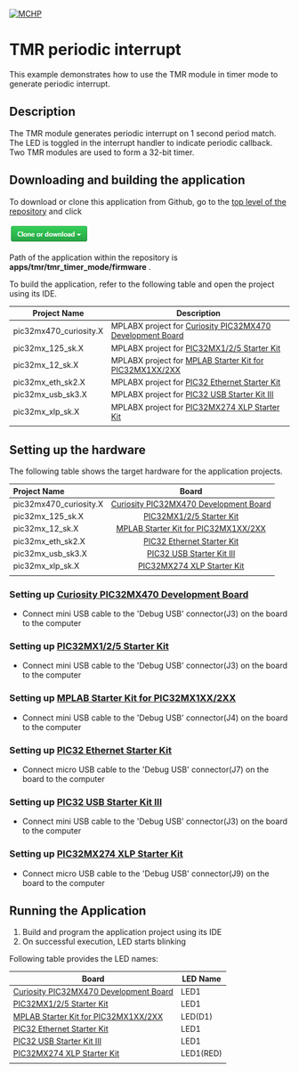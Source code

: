 [![MCHP](https://www.microchip.com/ResourcePackages/Microchip/assets/dist/images/logo.png)](https://www.microchip.com)

# TMR periodic interrupt

This example demonstrates how to use the TMR module in timer mode to generate periodic interrupt.

## Description

The TMR module generates periodic interrupt on 1 second period match. The LED is toggled in the interrupt handler to indicate periodic callback. Two TMR modules are used to form a 32-bit timer.

## Downloading and building the application

To download or clone this application from Github, go to the [top level of the repository](https://github.com/Microchip-MPLAB-Harmony/csp_apps_pic32mx) and click

![clone](../../../docs/images/clone.png)

Path of the application within the repository is **apps/tmr/tmr_timer_mode/firmware** .

To build the application, refer to the following table and open the project using its IDE.

| Project Name      | Description                                    |
| ----------------- | ---------------------------------------------- |
| pic32mx470_curiosity.X | MPLABX project for [Curiosity PIC32MX470 Development Board](https://www.microchip.com/Developmenttools/ProductDetails/dm320103) |
| pic32mx_125_sk.X | MPLABX project for [PIC32MX1/2/5 Starter Kit](https://www.microchip.com/Developmenttools/ProductDetails/dm320100) |
| pic32mx_12_sk.X | MPLABX project for [MPLAB Starter Kit for PIC32MX1XX/2XX](https://www.microchip.com/Developmenttools/ProductDetails/DM320013) |
| pic32mx_eth_sk2.X | MPLABX project for [PIC32 Ethernet Starter Kit](https://www.microchip.com/DevelopmentTools/ProductDetails/PartNO/DM320004) |
| pic32mx_usb_sk3.X | MPLABX project for [PIC32 USB Starter Kit III](https://www.microchip.com/Developmenttools/ProductDetails/dm320003-3) |
| pic32mx_xlp_sk.X | MPLABX project for [PIC32MX274 XLP Starter Kit](https://www.microchip.com/DevelopmentTools/ProductDetails/DM320105) |
|||

## Setting up the hardware

The following table shows the target hardware for the application projects.

| Project Name| Board|
|:---------|:---------:|
| pic32mx470_curiosity.X | [Curiosity PIC32MX470 Development Board](https://www.microchip.com/Developmenttools/ProductDetails/dm320103) |
| pic32mx_125_sk.X | [PIC32MX1/2/5 Starter Kit](https://www.microchip.com/Developmenttools/ProductDetails/dm320100) |
| pic32mx_12_sk.X | [MPLAB Starter Kit for PIC32MX1XX/2XX](https://www.microchip.com/Developmenttools/ProductDetails/DM320013) |
| pic32mx_eth_sk2.X | [PIC32 Ethernet Starter Kit](https://www.microchip.com/DevelopmentTools/ProductDetails/PartNO/DM320004) |
| pic32mx_usb_sk3.X | [PIC32 USB Starter Kit III](https://www.microchip.com/Developmenttools/ProductDetails/dm320003-3) |
| pic32mx_xlp_sk.X | [PIC32MX274 XLP Starter Kit](https://www.microchip.com/DevelopmentTools/ProductDetails/DM320105) |
|||

### Setting up [Curiosity PIC32MX470 Development Board](https://www.microchip.com/Developmenttools/ProductDetails/dm320103)

- Connect mini USB cable to the 'Debug USB' connector(J3) on the board to the computer

### Setting up [PIC32MX1/2/5 Starter Kit](https://www.microchip.com/Developmenttools/ProductDetails/dm320100)

- Connect mini USB cable to the 'Debug USB' connector(J3) on the board to the computer

### Setting up [MPLAB Starter Kit for PIC32MX1XX/2XX](https://www.microchip.com/Developmenttools/ProductDetails/DM320013)

- Connect mini USB cable to the 'Debug USB' connector(J4) on the board to the computer

### Setting up [PIC32 Ethernet Starter Kit](https://www.microchip.com/DevelopmentTools/ProductDetails/PartNO/DM320004)

- Connect micro USB cable to the 'Debug USB' connector(J7) on the board to the computer

### Setting up [PIC32 USB Starter Kit III](https://www.microchip.com/Developmenttools/ProductDetails/dm320003-3)

- Connect mini USB cable to the 'Debug USB' connector(J3) on the board to the computer

### Setting up [PIC32MX274 XLP Starter Kit](https://www.microchip.com/DevelopmentTools/ProductDetails/DM320105)

- Connect micro USB cable to the 'Debug USB' connector(J9) on the board to the computer

## Running the Application

1. Build and program the application project using its IDE
2. On successful execution, LED starts blinking

Following table provides the LED names:

| Board      | LED Name |
| ---------- |--------- |
| [Curiosity PIC32MX470 Development Board](https://www.microchip.com/Developmenttools/ProductDetails/dm320103) | LED1 |
| [PIC32MX1/2/5 Starter Kit](https://www.microchip.com/Developmenttools/ProductDetails/dm320100) | LED1 |
| [MPLAB Starter Kit for PIC32MX1XX/2XX](https://www.microchip.com/Developmenttools/ProductDetails/DM320013) | LED(D1) |
| [PIC32 Ethernet Starter Kit](https://www.microchip.com/DevelopmentTools/ProductDetails/PartNO/DM320004) | LED1 |
| [PIC32 USB Starter Kit III](https://www.microchip.com/Developmenttools/ProductDetails/dm320003-3) | LED1 |
| [PIC32MX274 XLP Starter Kit](https://www.microchip.com/DevelopmentTools/ProductDetails/DM320105) | LED1(RED) |
|||
